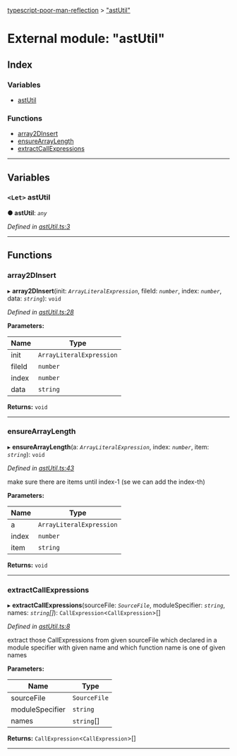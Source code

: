 [typescript-poor-man-reflection](../README.md) > ["astUtil"](../modules/_astutil_.md)

# External module: "astUtil"

## Index

### Variables

* [astUtil](_astutil_.md#astutil)

### Functions

* [array2DInsert](_astutil_.md#array2dinsert)
* [ensureArrayLength](_astutil_.md#ensurearraylength)
* [extractCallExpressions](_astutil_.md#extractcallexpressions)

---

## Variables

<a id="astutil"></a>

### `<Let>` astUtil

**● astUtil**: *`any`*

*Defined in [astUtil.ts:3](https://github.com/cancerberoSgx/typescript-poor-man-reflection/blob/2d517f2/src/astUtil.ts#L3)*

___

## Functions

<a id="array2dinsert"></a>

###  array2DInsert

▸ **array2DInsert**(init: *`ArrayLiteralExpression`*, fileId: *`number`*, index: *`number`*, data: *`string`*): `void`

*Defined in [astUtil.ts:28](https://github.com/cancerberoSgx/typescript-poor-man-reflection/blob/2d517f2/src/astUtil.ts#L28)*

**Parameters:**

| Name | Type |
| ------ | ------ |
| init | `ArrayLiteralExpression` |
| fileId | `number` |
| index | `number` |
| data | `string` |

**Returns:** `void`

___
<a id="ensurearraylength"></a>

###  ensureArrayLength

▸ **ensureArrayLength**(a: *`ArrayLiteralExpression`*, index: *`number`*, item: *`string`*): `void`

*Defined in [astUtil.ts:43](https://github.com/cancerberoSgx/typescript-poor-man-reflection/blob/2d517f2/src/astUtil.ts#L43)*

make sure there are items until index-1 (se we can add the index-th)

**Parameters:**

| Name | Type |
| ------ | ------ |
| a | `ArrayLiteralExpression` |
| index | `number` |
| item | `string` |

**Returns:** `void`

___
<a id="extractcallexpressions"></a>

###  extractCallExpressions

▸ **extractCallExpressions**(sourceFile: *`SourceFile`*, moduleSpecifier: *`string`*, names: *`string`[]*): `CallExpression`<`CallExpression`>[]

*Defined in [astUtil.ts:8](https://github.com/cancerberoSgx/typescript-poor-man-reflection/blob/2d517f2/src/astUtil.ts#L8)*

extract those CallExpressions from given sourceFile which declared in a module specifier with given name and which function name is one of given names

**Parameters:**

| Name | Type |
| ------ | ------ |
| sourceFile | `SourceFile` |
| moduleSpecifier | `string` |
| names | `string`[] |

**Returns:** `CallExpression`<`CallExpression`>[]

___

